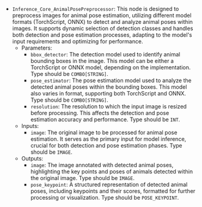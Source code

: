 - `Inference_Core_AnimalPosePreprocessor`: This node is designed to preprocess images for animal pose estimation, utilizing different model formats (TorchScript, ONNX) to detect and analyze animal poses within images. It supports dynamic selection of detection classes and handles both detection and pose estimation processes, adapting to the model's input requirements and optimizing for performance.
    - Parameters:
        - `bbox_detector`: The detection model used to identify animal bounding boxes in the image. This model can be either a TorchScript or ONNX model, depending on the implementation. Type should be `COMBO[STRING]`.
        - `pose_estimator`: The pose estimation model used to analyze the detected animal poses within the bounding boxes. This model also varies in format, supporting both TorchScript and ONNX. Type should be `COMBO[STRING]`.
        - `resolution`: The resolution to which the input image is resized before processing. This affects the detection and pose estimation accuracy and performance. Type should be `INT`.
    - Inputs:
        - `image`: The original image to be processed for animal pose estimation. It serves as the primary input for model inference, crucial for both detection and pose estimation phases. Type should be `IMAGE`.
    - Outputs:
        - `image`: The image annotated with detected animal poses, highlighting the key points and poses of animals detected within the original image. Type should be `IMAGE`.
        - `pose_keypoint`: A structured representation of detected animal poses, including keypoints and their scores, formatted for further processing or visualization. Type should be `POSE_KEYPOINT`.
